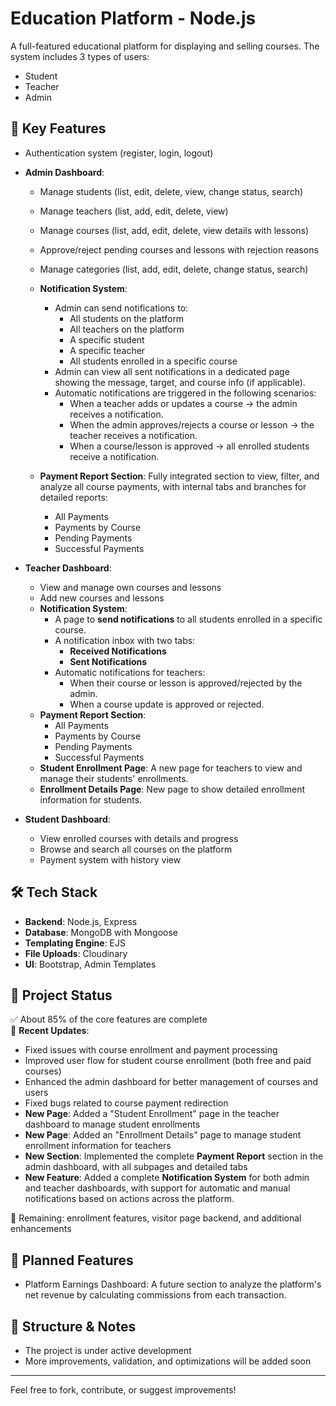 # Education Platform - Node.js

A full-featured educational platform for displaying and selling courses. The system includes 3 types of users:
- Student
- Teacher
- Admin

## 🚀 Key Features

- Authentication system (register, login, logout)

- **Admin Dashboard**:
  - Manage students (list, edit, delete, view, change status, search)
  - Manage teachers (list, add, edit, delete, view)
  - Manage courses (list, add, edit, delete, view details with lessons)
  - Approve/reject pending courses and lessons with rejection reasons
  - Manage categories (list, add, edit, delete, change status, search)
  - **Notification System**:
    - Admin can send notifications to:
      - All students on the platform
      - All teachers on the platform
      - A specific student
      - A specific teacher
      - All students enrolled in a specific course
    - Admin can view all sent notifications in a dedicated page showing the message, target, and course info (if applicable).
    - Automatic notifications are triggered in the following scenarios:
      - When a teacher adds or updates a course → the admin receives a notification.
      - When the admin approves/rejects a course or lesson → the teacher receives a notification.
      - When a course/lesson is approved → all enrolled students receive a notification.

  - **Payment Report Section**: Fully integrated section to view, filter, and analyze all course payments, with internal tabs and branches for detailed reports:
    - All Payments
    - Payments by Course
    - Pending Payments
    - Successful Payments

- **Teacher Dashboard**:
  - View and manage own courses and lessons
  - Add new courses and lessons
  - **Notification System**:
    - A page to **send notifications** to all students enrolled in a specific course.
    - A notification inbox with two tabs:
      - **Received Notifications**
      - **Sent Notifications**
    - Automatic notifications for teachers:
      - When their course or lesson is approved/rejected by the admin.
      - When a course update is approved or rejected.
  - **Payment Report Section**:
    - All Payments
    - Payments by Course
    - Pending Payments
    - Successful Payments
  - **Student Enrollment Page**: A new page for teachers to view and manage their students' enrollments.
  - **Enrollment Details Page**: New page to show detailed enrollment information for students.

- **Student Dashboard**:
  - View enrolled courses with details and progress
  - Browse and search all courses on the platform
  - Payment system with history view

## 🛠️ Tech Stack

- **Backend**: Node.js, Express
- **Database**: MongoDB with Mongoose
- **Templating Engine**: EJS
- **File Uploads**: Cloudinary
- **UI**: Bootstrap, Admin Templates

## 📌 Project Status

✅ About 85% of the core features are complete  
🔧 **Recent Updates**:
  - Fixed issues with course enrollment and payment processing
  - Improved user flow for student course enrollment (both free and paid courses)
  - Enhanced the admin dashboard for better management of courses and users
  - Fixed bugs related to course payment redirection
  - **New Page**: Added a "Student Enrollment" page in the teacher dashboard to manage student enrollments
  - **New Page**: Added an "Enrollment Details" page to manage student enrollment information for teachers
  - **New Section**: Implemented the complete **Payment Report** section in the admin dashboard, with all subpages and detailed tabs
  - **New Feature**: Added a complete **Notification System** for both admin and teacher dashboards, with support for automatic and manual notifications based on actions across the platform.

🔧 Remaining: enrollment features, visitor page backend, and additional enhancements

## 🧩 Planned Features

- Platform Earnings Dashboard: A future section to analyze the platform's net revenue by calculating commissions from each transaction.

## 📁 Structure & Notes

- The project is under active development
- More improvements, validation, and optimizations will be added soon

---

Feel free to fork, contribute, or suggest improvements!
